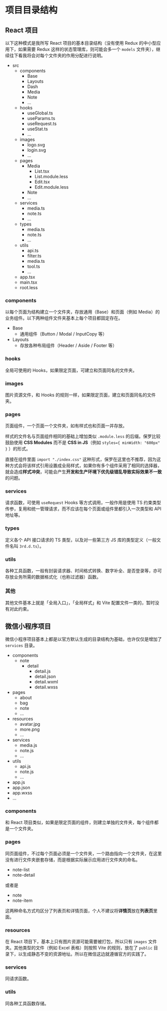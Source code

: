 # 项目目录结构

## React 项目

以下这种模式是我所写 React 项目的基本目录结构（没有使用 Redux 的中小型应用下，如果需要 Redux 这样的状态管理库，则可能会多一个 `models` 文件夹），继续往下看我将会对每个文件夹的作用分配进行说明。

- src
  - components
    - Base
    - Layouts
    - Dash
    - Media
    - Note
    - ...
  - hooks
    - useGlobal.ts
    - useParams.ts
    - useRequest.ts
    - useStat.ts
    - ...
  - images
    - logo.svg
    - login.svg
    - ...
  - pages
    - Media
      - List.tsx
      - List.module.less
      - Edit.tsx
      - Edit.module.less
    - Note
    - ...
  - services
    - media.ts
    - note.ts
    - ...
  - types
    - media.ts
    - note.ts
    - ...
  - utils
    - api.ts
    - filter.ts
    - media.ts
    - tool.ts
    - ...
  - app.tsx
  - main.tsx
  - root.less

### components

以每个页面为结构建立一个文件夹，存放通用（Base）和页面（例如 Media）的业务组件。以下两种组件文件夹基本上每个项目都固定存在。

- Base
  - 通用组件（Button / Modal / InputCopy 等）
- Layouts
  - 存放各种布局组件（Header / Aside / Footer 等）

### hooks

全局可使用的 Hooks，如果限定页面，可建立和页面同名的文件夹。

### images

图片资源文件，和 Hooks 的规则一样，如果限定页面，建立和页面同名的文件夹。

### pages

页面组件，一个页面一个文件夹，如有样式也和页面一并存放。

样式的文件名与页面组件相同的基础上增加类似 `.module.less` 的后缀。保罗比较鼓励使用 **CSS Modules** 而不是 **CSS in JS**（例如 `styles={ minWidth: "600px" }` ）的形式。

直接在组件里面 `import "./index.css"` 这种形式，保罗在这里也不推荐，因为这种方式会将该样式引用设置成全局样式，如果你有多个组件采用了相同的选择器，就会造成**样式冲突**，可能会产生**开发和生产环境下优先级错乱导致实际效果不一致**的问题。

### services

请求函数，可使用 `useRequest` Hooks 等方式调用，一般作用是使用 TS 约束类型传参，复用和统一管理请求，而不应该在每个页面或组件里都引入一次类型和 API 地址等。

### types

定义各个 API 接口请求的 TS 类型，以及对一些第三方 JS 库的类型定义（一般文件名叫 `3rd.d.ts`）。

### utils

各种工具函数，一般有封装请求器、时间格式转换、数字补全、是否登录等，亦可存放业务所需的数据格式化（也称过滤器）函数。

### 其他

其他文件基本上就是「全局入口」，「全局样式」和 Vite 配置文件一类的，暂时没有对此约束。

## 微信小程序项目

微信小程序项目基本上都是以官方默认生成的目录结构为基础，也许仅仅是增加了 `services` 目录。

- components
  - note
    - detail
      - detail.js
      - detail.json
      - detail.wxml
      - detail.wxss
- pages
  - about
  - bag
  - note
  - ...
- resources
  - avatar.jpg
  - more.png
  - ...
- services
  - media.js
  - note.js
  - ...
- utils
  - api.js
  - note.js
  - ...
- app.js
- app.json
- app.wxss
- ...

### components

和 React 项目类似，如果是限定页面的组件，则建立单独的文件夹，每个组件都是一个文件夹。

### pages

同页面组件，不过每个页面必须是一个文件夹，一个路由指向一个文件夹，在这里没有进行文件夹嵌套存储，而是根据实际展示应用进行文件夹的命名。

- note-list
- note-detail

或者是

- note
- note-item

这两种命名方式均区分了列表页和详情页面，个人不建议将**详情页**放在**列表页**里面。

### resources

在 React 项目下，基本上只有图片资源可能需要被打包，所以只有 `images` 文件夹。其他类型的文件（例如 Excel 表格）则按照 Vite 的规则，放在了 `public` 目录下，以生成静态不变的资源地址。所以在微信这边就遵循官方的实践了。

### services

同请求函数。

### utils

同各种工具函数存储。
